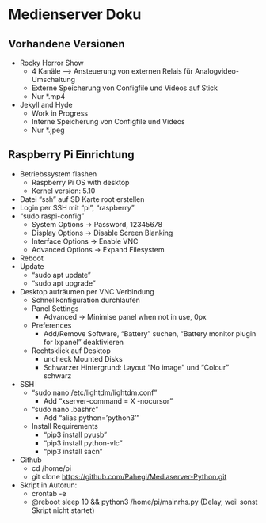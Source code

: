 # Medienserver Doku

## Vorhandene Versionen
- Rocky Horror Show
  - 4 Kanäle --> Ansteuerung von externen Relais für Analogvideo-Umschaltung
  - Externe Speicherung von Configfile und Videos auf Stick
  - Nur *.mp4
- Jekyll and Hyde
  - Work in Progress
  - Interne Speicherung von Configfile und Videos
  - Nur *.jpeg

## Raspberry Pi Einrichtung

- Betriebssystem flashen
  - Raspberry Pi OS with desktop
  - Kernel version: 5.10
- Datei “ssh” auf SD Karte root erstellen
- Login per SSH mit “pi”, “raspberry”
- “sudo raspi-config”
  - System Options → Password, 12345678
  - Display Options → Disable Screen Blanking
  - Interface Options → Enable VNC
  - Advanced Options → Expand Filesystem
- Reboot
- Update
  - “sudo apt update”
  - “sudo apt upgrade”
- Desktop aufräumen per VNC Verbindung
  - Schnellkonfiguration durchlaufen
  - Panel Settings
    - Advanced → Minimise panel when not in use, 0px
  - Preferences
    - Add/Remove Software, “Battery” suchen, “Battery monitor plugin for lxpanel” deaktivieren
  - Rechtsklick auf Desktop
    - uncheck Mounted Disks
    - Schwarzer Hintergrund: Layout “No image” und “Colour” schwarz
- SSH
  - “sudo nano /etc/lightdm/lightdm.conf”
    - Add “xserver-command = X -nocursor”
  - “sudo nano .bashrc”
    - Add “alias python=’python3’”
  - Install Requirements
    - “pip3 install pyusb”
    - “pip3 install python-vlc”
    - “pip3 install sacn”
- Github
   - cd /home/pi
  - git clone https://github.com/Pahegi/Mediaserver-Python.git
- Skript in Autorun:
  - crontab -e
  - @reboot sleep 10 && python3 /home/pi/mainrhs.py (Delay, weil sonst Skript nicht startet)
